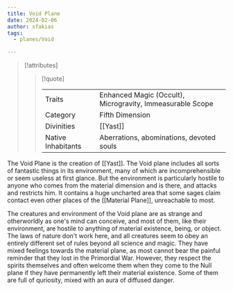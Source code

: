 ```yaml
---
title: Void Plane
date: 2024-02-06
author: sfakias
tags:
  - planes/Void

---
```

> [!attributes]
> 
> > [!quote]
> >
> > | | |
> > | --- | --- |
> > | Traits | Enhanced Magic (Occult), Microgravity, Immeasurable Scope |
> > | Category | Fifth Dimension |
> > | Divinities | [[Yast]] |
> > | Native Inhabitants | Aberrations, abominations, devoted souls |

The Void Plane is the creation of [[Yast]]. The Void plane includes all sorts of fantastic things in its environment, many of which are incomprehensible or seem useless at first glance. But the environment is particularly hostile to anyone who comes from the material dimension and is there, and attacks and restricts him. It contains a huge uncharted area that some sages claim contact even other places of the [[Material Plane]], unreachable to most.

The creatures and environment of the Void plane are as strange and otherworldly as one's mind can conceive, and most of them, like their environment, are hostile to anything of material existence, being, or object. The laws of nature don't work here, and all creatures seem to obey an entirely different set of rules beyond all science and magic. They have mixed feelings towards the material plane, as most cannot bear the painful reminder that they lost in the Primordial War. However, they respect the spirits themselves and often welcome them when they come to the Null plane if they have permanently left their material existence. Some of them are full of quriosity, mixed with an aura of diffused danger.